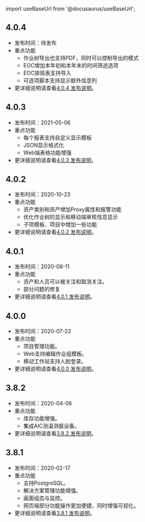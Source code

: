 
import useBaseUrl from '@docusaurus/useBaseUrl';

## 4.0.4

* 发布时间：待发布
* 重点功能
  * 作业树导出也支持PDF，同时可以控制导出的模式
  * EOC增加本年初和本年末的时间筛选选项
  * EOC排班表支持导入
  * 可选项脚本支持显示额外信息列
* 更详细说明请查看[4.0.4 发布说明](/发布说明/4.0.4发布说明.md)。

## 4.0.3

* 发布时间：2021-05-06
* 重点功能
  * 每个报表支持自定义显示模板
  * JSON显示格式化
  * Web端表格功能增强
* 更详细说明请查看[4.0.3 发布说明](/发布说明/4.0.3发布说明.md)。

## 4.0.2

* 发布时间：2020-10-23
* 重点功能
  * 资产类别和资产增加Proxy属性和报警功能
  * 优化作业树的显示和移动端审核信息显示
  * 子项模板、项目中增加一些功能
* 更详细说明请查看[4.0.2 发布说明](/发布说明/4.0.2发布说明.md)。  

## 4.0.1

* 发布时间：2020-08-11
* 重点功能
  * 资产和人员可以被关注和取消关注。
  * 部分问题的修复
* 更详细说明请查看[4.0.1 发布说明](/发布说明/4.0.1发布说明.md)。

## 4.0.0

* 发布时间：2020-07-22
* 重点功能
  * 项目管理功能。
  * Web支持编辑作业组模板。
  * 移动工作站支持人脸登录。
* 更详细说明请查看[4.0.0 发布说明](/发布说明/4.0.0发布说明.md)。

## 3.8.2

* 发布时间：2020-04-06
* 重点功能
  * 库存功能增强。
  * 集成AIC测温测振设备。
* 更详细说明请查看[3.8.2 发布说明](/发布说明/3.8.2发布说明.md)。

## 3.8.1

* 发布时间：2020-02-17
* 重点功能
  * 支持PostgreSQL。
  * 解决方案管理功能增强。
  * 画面组态与监控。
  * 网页端部分功能操作更加便捷，同时增强可视化。
* 更详细说明请查看[3.8.1 发布说明](/发布说明/3.8.1发布说明.md)。

